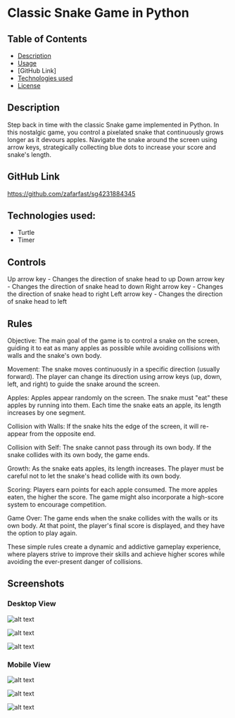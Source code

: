 # Classic Snake Game in Python


## Table of Contents
- [Description](#project-description)
- [Usage](#usage)
- [GitHub Link]
- [Technologies used](#technologies-used)
- [License](#license)


## Description
Step back in time with the classic Snake game implemented in Python. In this nostalgic game, you control a pixelated snake that continuously grows longer as it devours apples. Navigate the snake around the screen using arrow keys, strategically collecting blue dots to increase your score and snake's length.


## GitHub Link
https://github.com/zafarfast/sg4231884345

## Technologies used:
- Turtle
- Timer

## Controls

Up arrow key - Changes the direction of snake head to up
Down arrow key - Changes the direction of snake head to down
Right arrow key - Changes the direction of snake head to right
Left arrow key - Changes the direction of snake head to left


## Rules

Objective: The main goal of the game is to control a snake on the screen, guiding it to eat as many apples as possible while avoiding collisions with walls and the snake's own body.

Movement: The snake moves continuously in a specific direction (usually forward). The player can change its direction using arrow keys (up, down, left, and right) to guide the snake around the screen.

Apples: Apples appear randomly on the screen. The snake must "eat" these apples by running into them. Each time the snake eats an apple, its length increases by one segment.

Collision with Walls:  If the snake hits the edge of the screen, it will re-appear from the opposite end.

Collision with Self: The snake cannot pass through its own body. If the snake collides with its own body, the game ends.

Growth: As the snake eats apples, its length increases. The player must be careful not to let the snake's head collide with its own body.

Scoring: Players earn points for each apple consumed. The more apples eaten, the higher the score. The game might also incorporate a high-score system to encourage competition.

Game Over: The game ends when the snake collides with the walls or its own body. At that point, the player's final score is displayed, and they have the option to play again.

These simple rules create a dynamic and addictive gameplay experience, where players strive to improve their skills and achieve higher scores while avoiding the ever-present danger of collisions.


## Screenshots

### Desktop View

![alt text](./client/public/images/desktop2.jpg)

![alt text](./client/public/images/desktop1.jpg)

![alt text](.//client/src/images/login.png)


### Mobile View

![alt text](./client/public/images/mobile1.jpg)

![alt text](./client/public/images/mobile2.jpg)

![alt text](./client/public/images/mobile3.jpg)
